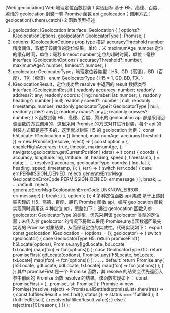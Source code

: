 [Web geolocation] Web 地理定位函数封装
1 实现目标
基于 H5、高德、百度、腾讯的 geolocation 封装一套 Promise 函数 api geolocation；调用方式：
geolocation().then().catch()
2 函数类型描述

1. geolocation: IGeolocation
   interface IGeolocation {
   (
   options?: IGeolocationOptions,
   geolocator?: GeolocatorType
   ): Promise<IGeolocationResult>;
   }
2. options: IGeolocationOptions
   prop type 描述
   accuracyThreshold number 精度阈值，取低于该阈值的定位结果，单位：米
   maximumAge number 定位的缓存时间，单位：毫秒
   timeout number 定位的超时时间，单位：毫秒
   interface IGeolocationOptions {
   accuracyThreshold?: number;
   maximumAge?: number;
   timeout?: number;
   }
3. geolocator: GeolocatorType，地理定位器类型：H5、GD（高德）、BD（百度）、TX（腾讯）
   enum GeolocatorType {
   H5 = 1,
   GD,
   BD,
   TX,
   }
4. IGeolocationResult，定位成功后 resolve 中返回的 result 数据类型
   interface IGeolocationResult {
   readonly accuracy: number;
   readonly address?: any;
   readonly coords: {
   lng: number;
   lat: number;
   };
   readonly heading?: number | null;
   readonly speed?: number | null;
   readonly timestamp: number;
   readonly geolocatorType?: GeolocatorType | null;
   readonly pois?: any[];
   readonly roads?: any[];
   readonly crosses?: number;
   }
   3 函数封装
   H5、高德、百度、腾讯的 geolocation api 都是采用回调函数的方式调用的，这里采用 Promise 的方式对其进行封装，每个 api 的封装方式都是差不多的，这里就以封装 H5 的 geolocation 为例：
   const h5Locate: IGeolocation = ({ timeout, maximumAge, accuracyThreshold }) =>
   new Promise((resolve, reject) => {
   const option = {
   enableHighAccuracy: true,
   timeout,
   maximumAge,
   };
   navigator.geolocation.getCurrentPosition(
   (data) => {
   const {
   coords: { accuracy, longitude: lng, latitude: lat, heading, speed },
   timestamp,
   } = data;
   ... ...
   resolve({
   accuracy,
   geolocatorType,
   coords: { lng, lat },
   heading,
   speed,
   timestamp,
   });
   },
   (err) => {
   switch (err.code) {
   case err.PERMISSION_DENIED:
   reject(
   generateErrorMsg(
   GeolocationErrorCode.PERMISSION_DENIED,
   err.message
   )
   );
   break;
   ... ...
   default:
   reject(
   generateErrorMsg(GeolocationErrorCode.UNKNOW_ERROR, err.message)
   );
   break;
   }
   },
   option
   );
   });
   4 多种定位函数 api 集成
   基于上述封装实现的 H5、高德、百度、腾讯 Promise 函数 api，编写 geolocation 函数实现同时调用这 4 种定位 api，思路如下：
   通过 geolocation 函数入参 geolocator: GeolocatorType 的类型，优先采用该 geolocator 类型的定位器；未传入参 geolocator 的情况下将默认采用 Promise.any()函数返回最先实现的 Promise 对象结果，从而保证定位的实效性。代码实现如下：
   export const geolocation: IGeolocation = (options = {}, geolocator) => {
   switch (geolocator) {
   case GeolocatorType.H5:
   return promiseFirst(
   h5Locate(options),
   Promise.any([gdLocate, bdLocate, txLocate].map((fcn) => fcn(options)))
   );
   case GeolocatorType.GD:
   return promiseFirst(
   gdLocate(options),
   Promise.any([h5Locate, bdLocate, txLocate].map((fcn) => fcn(options)))
   );
   ... ...
   default:
   return Promise.any(
   [h5Locate, gdLocate, bdLocate, txLocate].map((fcn) => fcn(options))
   );
   }
   };
   其中 promiseFirst 是一个 Promise 函数，其 resolve 的结果会优先返回入参中前面的 Promise 函数 resolve 的结果。该函数实现如下：
   const promiseFirst = <T>(...promiseList: Promise<T>[]): Promise<T> =>
   new Promise((resolve, reject) =>
   Promise.allSettled(promiseList).then((res) => {
   const fulfilledResult = res.find(({ status }) => status === 'fulfilled');
   if (fulfilledResult) {
   resolve(fulfilledResult.value);
   } else {
   reject(res[0].reason);
   }
   })
   );
